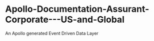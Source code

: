 # Apollo-Documentation-Assurant-Corporate---US-and-Global
An Apollo generated Event Driven Data Layer
